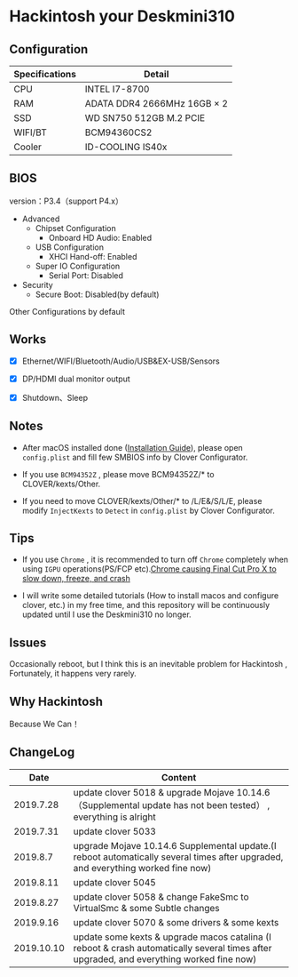 # Hackintosh your Deskmini310

## Configuration

| Specifications | Detail                                                                                    |
|----------------|-------------------------------------------------------------------------------------------|
| CPU            | INTEL I7-8700                                                                             |
| RAM            | ADATA DDR4 2666MHz 16GB × 2                                                               |
| SSD            | WD SN750 512GB M.2 PCIE                                                                   |
| WIFI/BT        | BCM94360CS2                                                                               |
| Cooler         | ID-COOLING IS40x                                                                          |

## BIOS

version：P3.4（support P4.x）

* Advanced
  * Chipset Configuration
    * Onboard HD Audio: Enabled
  * USB Configuration
    * XHCI Hand-off: Enabled
  * Super IO Configuration
    * Serial Port: Disabled  
* Security
  * Secure Boot: Disabled(by default)

Other Configurations by default

## Works

* [x] Ethernet/WIFI/Bluetooth/Audio/USB&EX-USB/Sensors

* [x] DP/HDMI dual monitor output

* [x] Shutdown、Sleep

## Notes

* After macOS installed done ([Installation Guide](https://www.tonymacx86.com/threads/unibeast-install-macos-mojave-on-any-supported-intel-based-pc.259381/)), please open `config.plist` and  fill few SMBIOS info by Clover Configurator.

* If you use `BCM94352Z` , please move BCM94352Z/* to CLOVER/kexts/Other.

* If you need to move CLOVER/kexts/Other/* to /L/E&/S/L/E, please modify `InjectKexts` to `Detect` in `config.plist` by Clover Configurator.

## Tips

* If you use `Chrome` , it is recommended to turn off `Chrome` completely when using `IGPU` operations(PS/FCP etc).[Chrome causing Final Cut Pro X to slow down, freeze, and crash](https://appleinsider.com/articles/19/06/20/chrome-causing-final-cut-pro-x-to-freeze-and-crash)

* I will write some detailed tutorials (How to install macos and configure clover, etc.) in my free time, and this repository will be continuously updated until I  use the Deskmini310 no longer.

## Issues

Occasionally reboot, but I think this is an inevitable problem for Hackintosh , Fortunately, it happens very rarely.

## Why Hackintosh

Because We Can！

## ChangeLog

| Date      | Content                                                              |
|-----------|----------------------------------------------------------------------|
| 2019.7.28 | update clover  5018 & upgrade Mojave 10.14.6（Supplemental update has not been tested） , everything is alright |
| 2019.7.31 | update clover  5033                                                  |
| 2019.8.7  | upgrade Mojave 10.14.6 Supplemental update.(I reboot automatically several times after upgraded, and everything worked fine now) |
| 2019.8.11 | update clover  5045                                                  |
| 2019.8.27 | update clover  5058 & change FakeSmc to VirtualSmc & some Subtle changes |
| 2019.9.16 | update clover  5070 & some drivers & some kexts |
| 2019.10.10 | update some kexts  & upgrade macos catalina (I reboot & crash automatically several times after upgraded, and everything worked fine now)|
